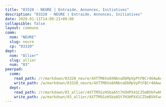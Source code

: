 ```yaml
---
title: "03320 - NEURE | Entraide, Annonces, Initiatives"
description: "03320 - NEURE | Entraide, Annonces, Initiatives"
date: 2020-01-11T14:09:21+09:00
collapsible: false
layout: commune
comm:
  nom: "NEURE"
  slug: neure
  cp: "03320"
dept:
  nom: "Allier"
  slug: allier
  num: "03"
peerpad:
  comm:
    read_path: /r/markdown/03320_neure/4XTTM6Vo8XNbnaDbMpVpPtFBCr46AwAAuNhKcKwXSeaBYGZMJ
    write_path: /w/markdown/03320_neure/4XTTM6Vo8XNbnaDbMpVpPtFBCr46AwAAuNhKcKwXSeaBYGZMJ-K3TgV5xnj8LE7AF8WkxJkguuNuU57x1UqhJXZpMRqdBw9VSfvqCkqvbFNgQBhkyCAsVn6aqePBtLcNB5ugySN9k7cwZFNzxWd7aNwSoh8KJgYAWnPis9f7nAjFW1uMnWdrkzXJf2
  dept:
    read_path: /r/markdown/03_allier/4XTTM5GzHSbaA5t7H3HPX41CZ5mBVkFwAP4hDd5RoBY2JsEAy
    write_path: /w/markdown/03_allier/4XTTM5GzHSbaA5t7H3HPX41CZ5mBVkFwAP4hDd5RoBY2JsEAy-K3TgTfK63S9nh1XDKRdQM5CC7MJ5PWSrKVUCPKbSrFQ3cakeCH8tQGdUR9DTAz4uGC38FSNg947MKdwTpPPt11GSCbnkNPZdBTNtwdL7kw34FMS1ADZJRkGgd1Xx6qPUaEUtuBP3
---
```


